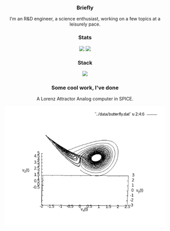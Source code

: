 <h3 align="center">Briefly</h3>
<p align="center">I'm an R&D engineer, a science enthusiast, working on a few topics at a leisurely pace.</p>

<h3 align="center">Stats</h3>
<p align="center">
  <img src="https://github-readme-stats.vercel.app/api?username=nimisbert&show_icons=true&theme=transparent&line_height=20"/>
  <img src="https://github-readme-stats.vercel.app/api/top-langs/?username=nimisbert&theme=transparent&layout=compact"/>
</p>

<h3 align="center">Stack</h3>
<p align="center">
  <a href="https://skillicons.dev">
    <img src="https://skillicons.dev/icons?i=vim,neovim,c,cpp,fortran,octave,py,julia,lua,golang,latex,cmake,docker,git,linux" />
  </a>
</p>

<h3 align="center">Some cool work, I've done</h3>
<p align="center">A Lorenz Attractor Analog computer in SPICE.</p>
<p align="center">
   <img src="https://github.com/nimisbert/Lorenz/blob/main/assets/butterfly.gif"/>
</p>
